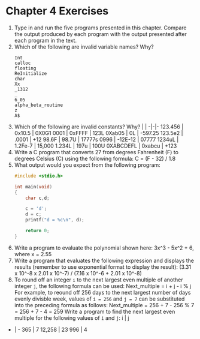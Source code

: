 # Chapter 4 Exercises
1. Type in and run the five programs presented in this chapter. Compare the 
output produced by each program with the output presented after each program in 
the text.
2. Which of the following are invalid variable names? Why?
	```
	Int
	calloc
	floating
	ReInitialize
	char
	Xx
	_1312
	_
	6_05
	alpha_beta_routine
	z
	A$
	```
3. Which of the following are invalid constants? Why?
	 | | 
	-|-|-
	123.456 | 0x10.5 | 0X0G1
	0001 | 0xFFFF | 123L
	0Xab05 | 0L | -597.25
	123.5e2 | .0001 | +12
	98.6F | 98.7U | 17777s
	0996 | -12E-12 | 07777
	1234uL | 1.2Fe-7 | 15,000
	1.234L | 197u | 100U
	0XABCDEFL | 0xabcu | +123
4. Write a C program that converts 27 from degrees Fahrenheit (F) to degrees 
Celsius (C) using the following formula:
	C = (F - 32) / 1.8
5. What output would you expect from the following program:
	```C
	#include <stdio.h>

	int main(void)
	{
		char c,d;

		c = 'd';
		d = c;
		printf("d = %c\n", d);

		return 0;
	}
	```
6. Write a program to evaluate the polynomial shown here:
	3x^3 - 5x^2 + 6, where x = 2.55
7. Write a program that evaluates the following expression and displays the 
results (remember to use exponential format to display the result):
	(3.31 x 10^-8 x 2.01 x 10^-7)  / (7.16 x 10^-6 + 2.01 x 10^-8)
8. To round off an integer `i` to the next largest even multiple of another integer `j`, the following formula can be used:
	Next_multiple = i + j - i  % j
For example, to reound off 256 days to the next largest number of days evenly divisble week, values of `i = 256` and `j = 7` can be substituted into the preceding formula as follows:
	Next_multiple = 256 + 7 - 256 % 7
		      = 256 + 7 - 4
		      = 259
Write a program to find the next largest even multiple for the following values of `i` and `j`:
i | j
- | -
365 | 7
12,258 | 23
996 | 4
